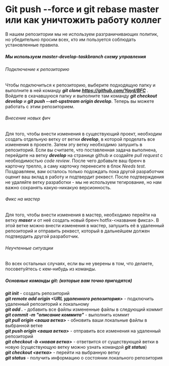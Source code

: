# Git push --force и git rebase master или как уничтожить работу коллег
В нашем репозитории мы не используем разграничивающих политик, но убедительно просим всех, кто им пользуется соблюдать установленные правила.

##### Мы используем ***master-develop-taskbranch*** схему управления
###### Подключение к репозиторию
Чтобы подключиться к репозиторию, выберите подходящую папку и выполните в ней команду ***git clone https://github.com/Yayd/BFC*** . Войдите в скачавшуюся папку и выполните там команду ***git checkout develop*** и ***git push --set-upstream origin develop***. Теперь вы можете работать с этим репозиторием.
###### Внесение новых фич
Для того, чтобы внести изменения в существующий проект, необходим создать отдельную ветку от ветки ***develop***, в которой проделать все изменения в проекте. Затем эту ветку необходимо запушить в репозиторий. Если вы считаете, что поставленная задача выполнена, перейдите на ветку ***develop*** на странице github и создайте *pull request* с необходимостью *code review*.
После чего добавьте ваш бренч в карточку трелло, а саму карточку перенесите в блок *Needs test*. Поздравляем, вам осталось только подождать пока другой разработчик оценит ваш вклад в работу и подтвердит  реквест. После подтверждения не удаляйте ветку разработки - мы не используем тегирование, но нам важно сохранять какую-никакую версионность.
###### Фикс на мастер
Для того, чтобы внести изменения в мастер, необходимо перейти на ветку ***maser*** и от неё создать новый бренч hotfix-<название фикса>. В этой ветке можно внести изменения в мастер, запушить её в удаленный репозиторий и отправить реквест, который в дальнейшем должен подтвердить другой разработчик.
###### Неучтенные ситуации
Во всех остальных случаях, если вы не уверены в том, что делаете, посоветуйтесь с кем-нибудь из команды.

##### Основные команды git: (которые вам точно пригодятся)
***git init*** - создать репозиторий<br/>
***git remote add origin <URL удаленного репозитория>*** - подключить удаленный репозиторий к локальному<br/>
***git add .*** - добавить все файлы измененные файлы в следующий коммит<br/>
***git commit -m "описание коммита"*** - выполнить коммит<br/>
***git pull origin <ваша ветка>*** - обновить ваши локальные файлы в выбранной ветке<br/>
***git push origin <ваша ветка>*** - отправить все изменения на удаленный репозиторий<br/>
***git checkout -b <новая ветка>*** - ответвится от существующей ветки в новую (существующую ветку можно узнать командой ***git status***)<br/>
***git checkout <ветка>*** - перейти на выбранную ветку<br/>
***git status*** - получить информацию о состоянии локального репозитория<br/>
